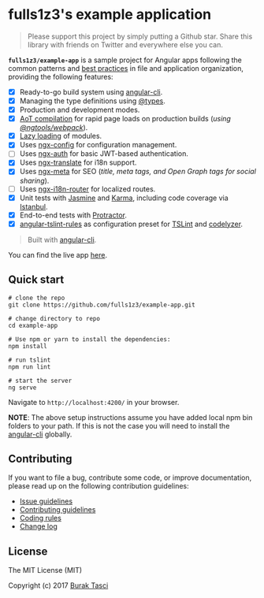 # fulls1z3's example application
> Please support this project by simply putting a Github star. Share this library with friends on Twitter and everywhere else you can.

**`fulls1z3/example-app`** is a sample project for Angular apps following the common patterns and [best practices](https://angular.io/styleguide)
in file and application organization, providing the following features:

- [x] Ready-to-go build system using [angular-cli].
- [x] Managing the type definitions using [@types].
- [x] Production and development modes.
- [x] [AoT compilation] for rapid page loads on production builds (*using [@ngtools/webpack]*).
- [x] [Lazy loading] of modules.
- [x] Uses [ngx-config] for configuration management.
- [ ] Uses [ngx-auth] for basic JWT-based authentication.
- [x] Uses [ngx-translate] for i18n support.
- [x] Uses [ngx-meta] for SEO (*title, meta tags, and Open Graph tags for social sharing*).
- [ ] Uses [ngx-i18n-router] for localized routes.
- [x] Unit tests with [Jasmine] and [Karma], including code coverage via [Istanbul].
- [x] End-to-end tests with [Protractor].
- [x] [angular-tslint-rules] as configuration preset for [TSLint] and [codelyzer].

> Built with [angular-cli].

You can find the live app [here](https://fulls1z3.github.io/example-app).

## Quick start
```
# clone the repo
git clone https://github.com/fulls1z3/example-app.git

# change directory to repo
cd example-app

# Use npm or yarn to install the dependencies:
npm install

# run tslint
npm run lint

# start the server
ng serve
```

Navigate to `http://localhost:4200/` in your browser.

**NOTE**: The above setup instructions assume you have added local npm bin folders to your path. If this is not the case you will need to install the [angular-cli] globally.

## Contributing
If you want to file a bug, contribute some code, or improve documentation, please read up on the following contribution guidelines:
- [Issue guidelines](CONTRIBUTING.md#submit)
- [Contributing guidelines](CONTRIBUTING.md)
- [Coding rules](CONTRIBUTING.md#rules)
- [Change log](CHANGELOG.md)

## License
The MIT License (MIT)

Copyright (c) 2017 [Burak Tasci]

[angular-cli]: https://github.com/angular/angular-cli
[@types]: https://www.npmjs.com/~types
[AoT compilation]: https://angular.io/docs/ts/latest/cookbook/aot-compiler.html
[@ngtools/webpack]: https://www.npmjs.com/package/@ngtools/webpack
[Lazy loading]: https://angular-2-training-book.rangle.io/handout/modules/lazy-loading-module.html
[ngx-config]: https://github.com/fulls1z3/ngx-config
[ngx-config]: https://github.com/fulls1z3/ngx-config
[ngx-auth]:  https://github.com/fulls1z3/ngx-auth
[ngx-translate]: https://github.com/ngx-translate/core
[ngx-meta]: https://github.com/fulls1z3/ngx-meta
[ngx-i18n-router]: https://github.com/fulls1z3/ngx-i18n-router
[Jasmine]: https://jasmine.github.io
[Karma]: https://karma-runner.github.io
[Istanbul]: https://github.com/webpack-contrib/istanbul-instrumenter-loader
[Protractor]: http://www.protractortest.org
[angular-tslint-rules]: https://github.com/fulls1z3/angular-tslint-rules
[TSLint]: https://github.com/palantir/tslint
[codelyzer]: https://github.com/mgechev/codelyzer
[Burak Tasci]: http://www.buraktasci.com
